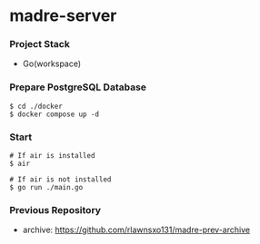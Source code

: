 # madre-server

### Project Stack

- Go(workspace)

### Prepare PostgreSQL Database

```shell
$ cd ./docker
$ docker compose up -d
```

### Start

```shell
# If air is installed
$ air

# If air is not installed
$ go run ./main.go
```

### Previous Repository

- archive: <https://github.com/rlawnsxo131/madre-prev-archive>
